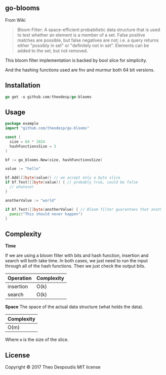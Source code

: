 go-blooms
---

From Wiki
>Bloom Filter: A space-efficient probabilistic data structure that is used to test whether an element is a member of 
a set. False positive matches are possible, but false negatives are not; i.e. a query returns either "possibly in set" 
or "definitely not in set". Elements can be added to the set, but not removed.

This bloom filter implementation is backed by bool slice for simplicity.

And the hashing functions used are fnv and murmur both 64 bit versions.

## Installation
```go
go get -u github.com/theodesp/go-blooms
```


## Usage

```go
package example
import "github.com/theodesp/go-blooms"

const (
  size = 64 * 1024
  hashFunctionsSize = 3
)

bf := go_blooms.New(size, hashFunctionsSize)

value := "hello"

bf.Add([]byte(value)) // we accept only a byte slice
if bf.Test([]byte(value)) { // probably true, could be false
  // whatever
}

anotherValue := "world"

if bf.Test([]byte(anotherValue) { // Bloom filter guarantees that anotherValue is not in the set
  panic("This should never happen")
}

```

## Complexity

**Time**

If we are using a bloom filter with  bits and  hash function, 
insertion and search will both take  time. 
In both cases, we just need to run the input through all of 
the hash functions. Then we just check the output bits.

|  Operation | Complexity  |
|---|---|
|  insertion |  O(k)  |
|  search |  O(k)  |

**Space**
The space of the actual data structure (what holds the data).

|  Complexity |
|---|
|  O(m) |

Where `m` is the size of the slice.


## License

Copyright © 2017 Theo Despoudis
MIT license